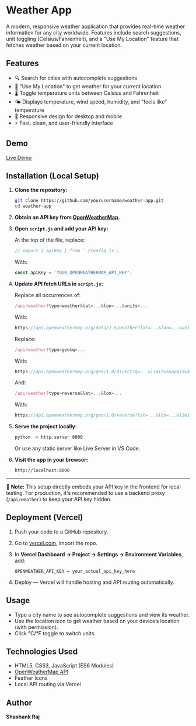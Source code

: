 # Weather App

A modern, responsive weather application that provides real-time weather information for any city worldwide. Features include search suggestions, unit toggling (Celsius/Fahrenheit), and a "Use My Location" feature that fetches weather based on your current location.

## Features

- 🔍 Search for cities with autocomplete suggestions  
- 📍 "Use My Location" to get weather for your current location  
- 🌡️ Toggle temperature units between Celsius and Fahrenheit  
- 🌤️ Displays temperature, wind speed, humidity, and "feels like" temperature  
- 📱 Responsive design for desktop and mobile  
- ⚡ Fast, clean, and user-friendly interface  

## Demo

[Live Demo](https://weather-app-zeta-three-62.vercel.app/)

## Installation (Local Setup)

1. **Clone the repository:**
   ```bash
   git clone https://github.com/yourusername/weather-app.git
   cd weather-app
   ```

2. **Obtain an API key from [OpenWeatherMap](https://openweathermap.org/api).**

3. **Open `script.js` and add your API key:**

   At the top of the file, replace:
   ```js
   // import { apiKey } from './config.js';
   ```

   With:
   ```js
   const apiKey = 'YOUR_OPENWEATHERMAP_API_KEY';
   ```

4. **Update API fetch URLs in `script.js`:**

   Replace all occurrences of:
   ```js
   /api/weather?type=weather&lat=...&lon=...&units=...
   ```

   With:
   ```js
   https://api.openweathermap.org/data/2.5/weather?lat=...&lon=...&units=...&appid=${apiKey}
   ```

   Replace:
   ```js
   /api/weather?type=geo&q=...
   ```

   With:
   ```js
   https://api.openweathermap.org/geo/1.0/direct?q=...&limit=5&appid=${apiKey}
   ```

   And:
   ```js
   /api/weather?type=reverse&lat=...&lon=...
   ```

   With:
   ```js
   https://api.openweathermap.org/geo/1.0/reverse?lat=...&lon=...&limit=1&appid=${apiKey}
   ```

5. **Serve the project locally:**
   ```bash
   python -m http.server 8000
   ```
   Or use any static server like Live Server in VS Code.

6. **Visit the app in your browser:**
   ```
   http://localhost:8000
   ```

---

🔐 **Note:** This setup directly embeds your API key in the frontend for local testing. For production, it's recommended to use a backend proxy (`/api/weather`) to keep your API key hidden.

## Deployment (Vercel)

1. Push your code to a GitHub repository.

2. Go to [vercel.com](https://vercel.com), import the repo.

3. In **Vercel Dashboard → Project → Settings → Environment Variables**, add:
   ```
   OPENWEATHER_API_KEY = your_actual_api_key_here
   ```

4. Deploy — Vercel will handle hosting and API routing automatically.

## Usage

- Type a city name to see autocomplete suggestions and view its weather.
- Use the location icon to get weather based on your device’s location (with permission).
- Click °C/°F toggle to switch units.

## Technologies Used

- HTML5, CSS3, JavaScript (ES6 Modules)
- [OpenWeatherMap API](https://openweathermap.org/)
- Feather Icons
- Local API routing via Vercel

## Author

**Shashank Raj**
